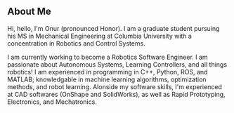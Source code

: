 ## About Me
Hi, hello, I'm Onur (pronounced Honor). I am a graduate student pursuing his MS in Mechanical Engineering at Columbia University with a concentration in Robotics and Control Systems. 

 I am currently working to become a Robotics Software Engineer. I am passionate about Autonomous Systems, Learning Controllers, and all things robotics! I am experienced in programming in C++, Python, ROS, and MATLAB; knowledgable in machine learning algorithms, optimization methods, and robot learning. Alonside my software skills, I'm experienced at CAD softwares (OnShape and SolidWorks), as well as Rapid Prototyping, Electronics, and Mechatronics. 
<!---
onurcalisir27/onurcalisir27 is a ✨ special ✨ repository because its `README.md` (this file) appears on your GitHub profile.
You can click the Preview link to take a look at your changes.
--->
